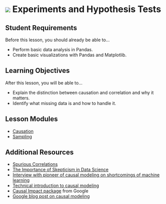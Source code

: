# ![](https://ga-dash.s3.amazonaws.com/production/assets/logo-9f88ae6c9c3871690e33280fcf557f33.png) Experiments and Hypothesis Tests

## Student Requirements

Before this lesson, you should already be able to...

- Perform basic data analysis in Pandas.
- Create basic visualizations with Pandas and Matplotlib.

## Learning Objectives

After this lesson, you will be able to...

- Explain the distinction between causation and correlation and why it matters.
- Identify what missing data is and how to handle it.

## Lesson Modules

- [Causation](./modules/causation.ipynb)
- [Sampling](./modules/sampling.ipynb)

## Additional Resources

- [Spurious Correlations](http://www.tylervigen.com/spurious-correlations)
- [The Importance of Skepticism in Data Science](https://jhu-advdatasci.github.io/2018/lectures/12-being-skeptical.html?utm_campaign=Data_Elixir&utm_medium=email&utm_source=Data_Elixir_207)
- [Interview with pioneer of causal modeling on shortcomings of machine learning](https://www.quantamagazine.org/to-build-truly-intelligent-machines-teach-them-cause-and-effect-20180515/)
- [Technical introduction to causal modeling](https://www.inference.vc/untitled/)
- [Causal Impact package](https://google.github.io/CausalImpact/CausalImpact.html) from Google
- [Google blog post on causal modeling](http://www.unofficialgoogledatascience.com/2017/01/causality-in-machine-learning.html)
